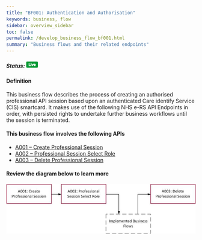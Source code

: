 ```yaml
---
title: "BF001: Authentication and Authorisation"
keywords: business, flow
sidebar: overview_sidebar
toc: false
permalink: /develop_business_flow_bf001.html
summary: "Business flows and their related endpoints"
---
```


##### Status: ![Live](images/icons/api_live.png)

#### Definition

This business flow describes the process of creating an authorised professional API session based upon an authenticated Care identify Service (CIS) smartcard. It makes use of the following NHS e-RS API Endpoints in order, with persisted rights to undertake further business workflows until the session is terminated.

#### This business flow involves the following APIs

* [A001 – Create Professional Session](explore_endpoint_a001.html)
* [A002 – Professional Session Select Role](explore_endpoint_a002.html)
* [A003 – Delete Professional Session](explore_endpoint_a003.html)

#### Review the diagram below to learn more

![BF001: Authentication and Authorisation](images/develop/BF001-Auth.jpg)
